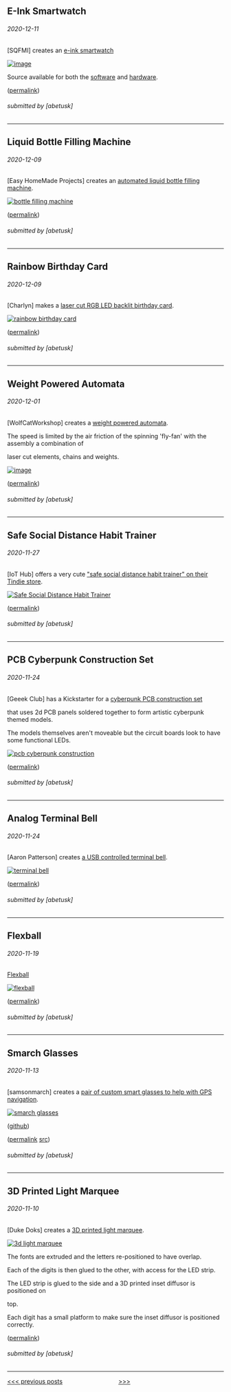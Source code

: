 E-Ink Smartwatch
----


###### 2020-12-11

\[SQFMI\] creates an [e-ink smartwatch](https://github.com/sqfmi/Watchy)

[![image](img/2020-12-11_watchy.gif)](https://github.com/sqfmi/Watchy)

Source available for both the [software](https://github.com/sqfmi/Watchy) and [hardware](https://github.com/sqfmi/Watchy-Hardware).

([permalink](https://web.archive.org/web/20201211132149/https://twitter.com/sqfmi/status/1332110199264567297))

###### submitted by \[abetusk\]

---


Liquid Bottle Filling Machine
----


###### 2020-12-09

\[Easy HomeMade Projects\] creates an [automated liquid bottle filling machine](https://youtu.be/2Hz9KbxDWls).

[![bottle filling machine](img/2020-12-09_filling-machine.gif)](https://youtu.be/2Hz9KbxDWls)

([permalink](https://web.archive.org/web/20201209091138if_/https://www.youtube.com/watch?v=2Hz9KbxDWls&feature=youtu.be))

###### submitted by \[abetusk\]

---


Rainbow Birthday Card
----


###### 2020-12-09

\[Charlyn\] makes a [laser cut RGB LED backlit birthday card](https://charlyn.codes/mini-make-light-up-birthday-card/).

[![rainbow birthday card](img/2020-12-09_rainbow-card.gif)](https://charlyn.codes/mini-make-light-up-birthday-card/)

([permalink](https://web.archive.org/web/20201209084811/https://charlyn.codes/mini-make-light-up-birthday-card/))

###### submitted by \[abetusk\]

---


Weight Powered Automata
----


###### 2020-12-01

\[WolfCatWorkshop\] creates a [weight powered automata](https://www.patreon.com/posts/project-of-month-44420893).

The speed is limited by the air friction of the spinning 'fly-fan' with the assembly a combination of

laser cut elements, chains and weights.

[![image](img/2020-12-01_weight-automata.gif)](https://www.patreon.com/posts/project-of-month-44420893)

([permalink](https://web.archive.org/web/20201201231636/https://www.patreon.com/posts/project-of-month-44420893))

###### submitted by \[abetusk\]

---


Safe Social Distance Habit Trainer
----


###### 2020-11-27

\[IoT Hub\] offers a very cute ["safe social distance habit trainer" on their Tindie store](https://www.tindie.com/products/iothub/safe-social-distance-habit-trainer/).

[![Safe Social Distance Habit Trainer](img/2020-11-27-safe-social-distance.jpg)](https://www.tindie.com/products/iothub/safe-social-distance-habit-trainer/)

([permalink](https://web.archive.org/web/20201117201153/https://www.tindie.com/products/iothub/safe-social-distance-habit-trainer/))

###### submitted by \[abetusk\]

---


PCB Cyberpunk Construction Set
----


###### 2020-11-24

\[Geeek Club\] has a Kickstarter for a [cyberpunk PCB construction set](https://www.kickstarter.com/projects/geeekclub/geeek-club-cyber-punk-printer-circuit-board-construction-set)

that uses 2d PCB panels soldered together to form artistic cyberpunk themed models.

The models themselves aren't moveable but the circuit boards look to have some functional LEDs.

[![pcb cyberpunk construction](img/2020-11-24-pcb-cyberpunk.jpg)](https://www.kickstarter.com/projects/geeekclub/geeek-club-cyber-punk-printer-circuit-board-construction-set)

([permalink](https://web.archive.org/web/20201117183451/https://www.kickstarter.com/projects/geeekclub/geeek-club-cyber-punk-printer-circuit-board-construction-set))

###### submitted by \[abetusk\]

---


Analog Terminal Bell
----


###### 2020-11-24

\[Aaron Patterson\] creates [a USB controlled terminal bell](https://github.com/tenderlove/analog-terminal-bell).

[![terminal bell](img/2020-11-24-analog-bell.jpg)](https://github.com/tenderlove/analog-terminal-bell)

([permalink](https://web.archive.org/web/20200921124141/https://github.com/tenderlove/analog-terminal-bell))

###### submitted by \[abetusk\]

---


Flexball
----


###### 2020-11-19

[Flexball](https://www.instructables.com/FLEXBALL-a-Hundred-Pixel-Flexible-PCB-Ball-With-Wi/)

[![flexball](img/2020-11-19_flexball.jpg)](https://www.instructables.com/FLEXBALL-a-Hundred-Pixel-Flexible-PCB-Ball-With-Wi/)

([permalink](https://web.archive.org/web/20201120032850/https://www.instructables.com/FLEXBALL-a-Hundred-Pixel-Flexible-PCB-Ball-With-Wi/))

###### submitted by \[abetusk\]

---


Smarch Glasses
----


###### 2020-11-13

\[samsonmarch\] creates a [pair of custom smart glasses to help with GPS navigation](https://imgur.com/gallery/8lY43kp).

[![smarch glasses](img/2020-11-13_smarch-glasses.jpg)](https://imgur.com/gallery/8lY43kp)

([github](https://github.com/S-March/smarchGlasses_PUBLIC))

([permalink](https://web.archive.org/web/20201113215143/https://imgur.com/gallery/8lY43kp) [src](https://web.archive.org/web/20201113220840/https://github.com/S-March/smarchGlasses_PUBLIC))

###### submitted by \[abetusk\]

---


3D Printed Light Marquee
----


###### 2020-11-10

\[Duke Doks\] creates a [3D printed light marquee](https://youtu.be/3Mkf67_ZnEM).

[![3d light marquee](img/2020-11-10_light-marquee.jpg)](https://youtu.be/3Mkf67_ZnEM)

The fonts are extruded and the letters re-positioned to have overlap.

Each of the digits is then glued to the other, with access for the LED strip.

The LED strip is glued to the side and a 3D printed inset diffusor is positioned on

top.

Each digit has a small platform to make sure the inset diffusor is positioned correctly.

([permalink](https://web.archive.org/web/20201105093544if_/https://www.youtube.com/watch?v=3Mkf67_ZnEM&feature=youtu.be))

###### submitted by \[abetusk\]

---





[<<< previous posts](6.html) &nbsp; &nbsp; &nbsp; &nbsp; &nbsp; &nbsp; &nbsp; &nbsp; &nbsp; &nbsp; &nbsp; &nbsp; &nbsp; &nbsp; &nbsp; &nbsp; [>>>](4.html)



